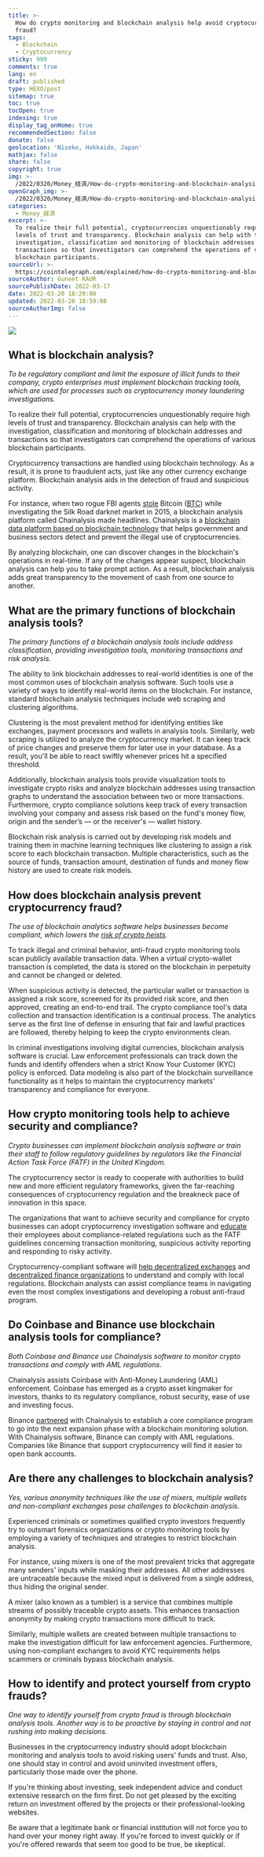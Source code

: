 ```yaml
---
title: >-
  How do crypto monitoring and blockchain analysis help avoid cryptocurrency
  fraud?
tags:
  - Blockchain
  - Cryptocurrency
sticky: 999
comments: true
lang: en
draft: published
type: HEXO/post
sitemap: true
toc: true
tocOpen: true
indexing: true
display_tag_onHome: true
recommendedSection: false
donate: false
geolocation: 'Niseko, Hokkaido, Japan'
mathjax: false
share: false
copyright: true
img: >-
  /2022/0320/Money_経済/How-do-crypto-monitoring-and-blockchain-analysis-help-avoid-cryptocurrency-fraud/AdobeStock_322935726.svg
openGraph_img: >-
  /2022/0320/Money_経済/How-do-crypto-monitoring-and-blockchain-analysis-help-avoid-cryptocurrency-fraud/AdobeStock_322935726.png
categories:
  - Money_経済
excerpt: >-
  To realize their full potential, cryptocurrencies unquestionably require high
  levels of trust and transparency. Blockchain analysis can help with the
  investigation, classification and monitoring of blockchain addresses and
  transactions so that investigators can comprehend the operations of various
  blockchain participants.
sourceUrl: >-
  https://cointelegraph.com/explained/how-do-crypto-monitoring-and-blockchain-analysis-help-avoid-cryptocurrency-fraud
sourceAuthor: Guneet KAUR
sourcePublishDate: 2022-03-17
date: 2022-03-20 18:29:08
updated: 2022-03-20 18:59:08
sourceAuthorImg: false
---
```

 ![](./How-do-crypto-monitoring-and-blockchain-analysis-help-avoid-cryptocurrency-fraud/6a499e4709971294787fffe7ad8860c5.png)

## What is blockchain analysis?
 _To be regulatory compliant and limit the exposure of illicit funds to their company, crypto enterprises must implement blockchain tracking tools, which are used for processes such as cryptocurrency money laundering investigations._

 To realize their full potential, cryptocurrencies unquestionably require high levels of trust and transparency. Blockchain analysis can help with the investigation, classification and monitoring of blockchain addresses and transactions so that investigators can comprehend the operations of various blockchain participants.

 Cryptocurrency transactions are handled using blockchain technology. As a result, it is prone to fraudulent acts, just like any other currency exchange platform. Blockchain analysis aids in the detection of fraud and suspicious activity.

 For instance, when two rogue FBI agents [stole](https://www.bbc.co.uk/news/technology-35038971) Bitcoin ([BTC](https://cointelegraph.com/bitcoin-price)) while investigating the Silk Road darknet market in 2015, a blockchain analysis platform called Chainalysis made headlines. Chainalysis is a [blockchain data platform based on blockchain technology](https://cointelegraph.com/bitcoin-for-beginners/how-blockchain-technology-works-guide-for-beginners) that helps government and business sectors detect and prevent the illegal use of cryptocurrencies.

 By analyzing blockchain, one can discover changes in the blockchain's operations in real-time. If any of the changes appear suspect, blockchain analysis can help you to take prompt action. As a result, blockchain analysis adds great transparency to the movement of cash from one source to another.


## What are the primary functions of blockchain analysis tools?
 _The primary functions of a blockchain analysis tools include address classification, providing investigation tools, monitoring transactions and risk analysis._

 The ability to link blockchain addresses to real-world identities is one of the most common uses of blockchain analysis software. Such tools use a variety of ways to identify real-world items on the blockchain. For instance, standard blockchain analysis techniques include web scraping and clustering algorithms.

 Clustering is the most prevalent method for identifying entities like exchanges, payment processors and wallets in analysis tools. Similarly, web scraping is utilized to analyze the cryptocurrency market. It can keep track of price changes and preserve them for later use in your database. As a result, you'll be able to react swiftly whenever prices hit a specified threshold.

 Additionally, blockchain analysis tools provide visualization tools to investigate crypto risks and analyze blockchain addresses using transaction graphs to understand the association between two or more transactions. Furthermore, crypto compliance solutions keep track of every transaction involving your company and assess risk based on the fund's money flow, origin and the sender&rsquo;s &mdash; or the receiver's &mdash; wallet history.

 Blockchain risk analysis is carried out by developing risk models and training them in machine learning techniques like clustering to assign a risk score to each blockchain transaction. Multiple characteristics, such as the source of funds, transaction amount, destination of funds and money flow history are used to create risk models.


## How does blockchain analysis prevent cryptocurrency fraud?
 _The use of blockchain analytics software helps businesses become compliant, which lowers the [risk of crypto heists](https://cointelegraph.com/explained/the-biggest-crypto-heists-of-all-time)._

 To track illegal and criminal behavior, anti-fraud crypto monitoring tools scan publicly available transaction data. When a virtual crypto-wallet transaction is completed, the data is stored on the blockchain in perpetuity and cannot be changed or deleted.

 When suspicious activity is detected, the particular wallet or transaction is assigned a risk score, screened for its provided risk score, and then approved, creating an end-to-end trail. The crypto compliance tool's data collection and transaction identification is a continual process. The analytics serve as the first line of defense in ensuring that fair and lawful practices are followed, thereby helping to keep the crypto environments clean.

 In criminal investigations involving digital currencies, blockchain analysis software is crucial. Law enforcement professionals can track down the funds and identify offenders when a strict Know Your Customer (KYC) policy is enforced. Data modeling is also part of the blockchain surveillance functionality as it helps to maintain the cryptocurrency markets&rsquo; transparency and compliance for everyone.


## How crypto monitoring tools help to achieve security and compliance?
 _Crypto businesses can implement blockchain analysis software or train their staff to follow regulatory guidelines by regulators like the Financial Action Task Force (FATF) in the United Kingdom._

 The cryptocurrency sector is ready to cooperate with authorities to build new and more efficient regulatory frameworks, given the far-reaching consequences of cryptocurrency regulation and the breakneck pace of innovation in this space.

 The organizations that want to achieve security and compliance for crypto businesses can adopt cryptocurrency investigation software and [educate](https://blog.chainalysis.com/reports/ultimate-guide-security-compliance-cryptocurrency-businesses-exchanges/) their employees about compliance-related regulations such as the FATF guidelines concerning transaction monitoring, suspicious activity reporting and responding to risky activity.

 Cryptocurrency-compliant software will [help decentralized exchanges](https://cointelegraph.com/defi-101/what-are-decentralized-exchanges-and-how-do-dexs-work#:~:text=Decentralized%20exchanges,%20also%20known%20as,to%20an%20intermediary%20or%20custodian.) and [decentralized finance organizations](https://cointelegraph.com/defi-101/defi-a-comprehensive-guide-to-decentralized-finance) to understand and comply with local regulations. Blockchain analysts can assist compliance teams in navigating even the most complex investigations and developing a robust anti-fraud program.


## Do Coinbase and Binance use blockchain analysis tools for compliance?
 _Both Coinbase and Binance use Chainalysis software to monitor crypto transactions and comply with AML regulations._

 Chainalysis assists Coinbase with Anti-Money Laundering (AML) enforcement. Coinbase has emerged as a crypto asset kingmaker for investors, thanks to its regulatory compliance, robust security, ease of use and investing focus.

 Binance [partnered](https://blog.chainalysis.com/reports/chainalysis-binance/) with Chainalysis to establish a core compliance program to go into the next expansion phase with a blockchain monitoring solution. With Chainalysis software, Binance can comply with AML regulations. Companies like Binance that support cryptocurrency will find it easier to open bank accounts.


## Are there any challenges to blockchain analysis?
 _Yes, various anonymity techniques like the use of mixers, multiple wallets and non-compliant exchanges pose challenges to blockchain analysis._

 Experienced criminals or sometimes qualified crypto investors frequently try to outsmart forensics organizations or crypto monitoring tools by employing a variety of techniques and strategies to restrict blockchain analysis.

 For instance, using mixers is one of the most prevalent tricks that aggregate many senders' inputs while masking their addresses. All other addresses are untraceable because the mixed input is delivered from a single address, thus hiding the original sender.

 A mixer (also known as a tumbler) is a service that combines multiple streams of possibly traceable crypto assets. This enhances transaction anonymity by making crypto transactions more difficult to track.

 Similarly, multiple wallets are created between multiple transactions to make the investigation difficult for law enforcement agencies. Furthermore, using non-compliant exchanges to avoid KYC requirements helps scammers or criminals bypass blockchain analysis.


## How to identify and protect yourself from crypto frauds?
 _One way to identify yourself from crypto fraud is through blockchain analysis tools. Another way is to be proactive by staying in control and not rushing into making decisions._

 Businesses in the cryptocurrency industry should adopt blockchain monitoring and analysis tools to avoid risking users' funds and trust. Also, one should stay in control and avoid uninvited investment offers, particularly those made over the phone.

 If you're thinking about investing, seek independent advice and conduct extensive research on the firm first. Do not get pleased by the exciting return on investment offered by the projects or their professional-looking websites.

 Be aware that a legitimate bank or financial institution will not force you to hand over your money right away. If you're forced to invest quickly or if you're offered rewards that seem too good to be true, be skeptical.